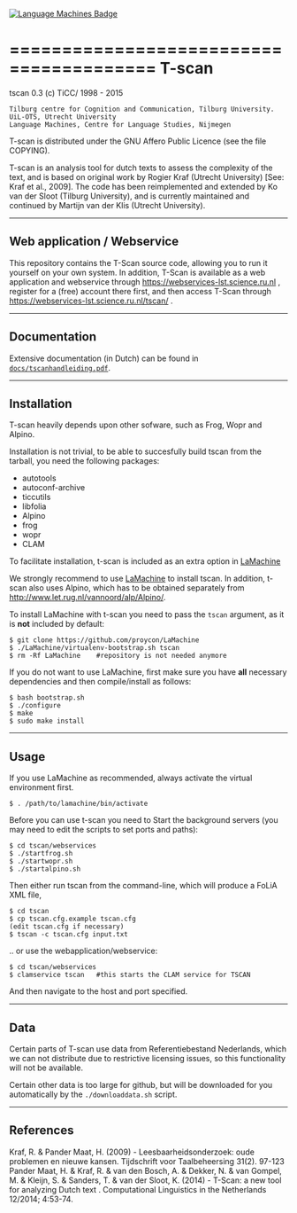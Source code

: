 [![Language Machines Badge](http://applejack.science.ru.nl/lamabadge.php/tscan)](http://applejack.science.ru.nl/languagemachines/)

========================================
T-scan
========================================

tscan 0.3 (c) TiCC/ 1998 - 2015

    Tilburg centre for Cognition and Communication, Tilburg University.
    UiL-OTS, Utrecht University
    Language Machines, Centre for Language Studies, Nijmegen

T-scan is distributed under the GNU Affero Public Licence (see the file COPYING).

T-scan is an analysis tool for dutch texts to assess the complexity of the
text, and is based on original work by Rogier Kraf (Utrecht University) [See:
Kraf et al., 2009]. The code has been reimplemented and extended by Ko van der
Sloot (Tilburg University), and is currently maintained and continued by
Martijn van der Klis (Utrecht University).

------------------------------
Web application / Webservice
------------------------------

This repository contains the T-Scan source code, allowing you to run it
yourself on your own system. In addition, T-Scan is available as a web application and webservice through https://webservices-lst.science.ru.nl , register for a (free) account there first, and then access T-Scan through https://webservices-lst.science.ru.nl/tscan/ .

----------------
Documentation
----------------

Extensive documentation (in Dutch) can be found in [``docs/tscanhandleiding.pdf``](https://github.com/proycon/tscan/raw/master/docs/tscanhandleiding.pdf).

----------------
Installation 
----------------

T-scan heavily depends upon other sofware, such as Frog, Wopr and Alpino.

Installation is not trivial, to be able to succesfully build tscan from the tarball, you need the following packages:
- autotools
- autoconf-archive
- ticcutils
- libfolia
- Alpino 
- frog
- wopr
- CLAM

To facilitate installation, t-scan is included as an extra option in [LaMachine](https://proycon.github.io/LaMachine)

We strongly recommend to use [LaMachine](https://proycon.github.io/LaMachine) to
install tscan. In addition, t-scan also uses Alpino, which has to be obtained separately from
http://www.let.rug.nl/vannoord/alp/Alpino/.

To install LaMachine with t-scan you need to pass the ``tscan`` argument, as it is **not** included by default:

    $ git clone https://github.com/proycon/LaMachine
    $ ./LaMachine/virtualenv-bootstrap.sh tscan
    $ rm -Rf LaMachine    #repository is not needed anymore

If you do not want to use LaMachine, first make sure you have **all** necessary dependencies and then compile/install as follows:

    $ bash bootstrap.sh
    $ ./configure
    $ make
    $ sudo make install

----------------
Usage
----------------

If you use LaMachine as recommended, always activate the virtual environment first.
    
    $ . /path/to/lamachine/bin/activate

Before you can use t-scan you need to Start the background servers (you may need to edit the scripts to set ports and paths):

    $ cd tscan/webservices
    $ ./startfrog.sh
    $ ./startwopr.sh
    $ ./startalpino.sh

Then either run tscan from the command-line, which will produce a FoLiA XML file,

    $ cd tscan
    $ cp tscan.cfg.example tscan.cfg
    (edit tscan.cfg if necessary)
    $ tscan -c tscan.cfg input.txt 

.. or use the webapplication/webservice:

    $ cd tscan/webservices
    $ clamservice tscan   #this starts the CLAM service for TSCAN

And then navigate to the host and port specified. 

----------------
Data
----------------

Certain parts of T-scan use data from Referentiebestand Nederlands, which we can not distribute due to restrictive licensing issues, so this functionality will not be available.

Certain other data is too large for github, but will be downloaded for you automatically by the ``./downloaddata.sh`` script.

----------------
References
----------------

Kraf, R. & Pander Maat, H. (2009) - Leesbaarheidsonderzoek: oude problemen en nieuwe kansen. Tijdschrift voor Taalbeheersing 31(2). 97-123
Pander Maat, H. & Kraf, R. & van den Bosch, A. & Dekker, N. & van Gompel, M. & Kleijn, S. & Sanders, T. & van der Sloot, K. (2014) - T-Scan: a new tool for analyzing Dutch text  .  Computational Linguistics in the Netherlands 12/2014; 4:53-74. 




